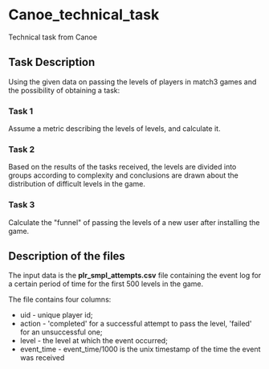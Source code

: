 # Canoe_technical_task
Technical task from Canoe

## Task Description

Using the given data on passing the levels of players in match3 games and the possibility of obtaining a task:

### Task 1

Assume a metric describing the levels of levels, and calculate it.

### Task 2

Based on the results of the tasks received, the levels are divided into groups according to complexity and conclusions are drawn about the distribution of difficult levels in the game.

### Task 3

Calculate the "funnel" of passing the levels of a new user after installing the game.

## Description of the files

The input data is the **plr_smpl_attempts.csv** file containing the event log for a certain period of time for the first 500 levels in the game.

The file contains four columns:

  - uid - unique player id;
  - action - 'completed' for a successful attempt to pass the level, 'failed' for an unsuccessful one;
  - level - the level at which the event occurred;
  - event_time - event_time/1000 is the unix timestamp of the time the event was received
